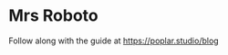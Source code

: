 Mrs Roboto
==============================

Follow along with the guide at https://poplar.studio/blog
